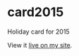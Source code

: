 # card2015
Holiday card for 2015

View it <a href="http://mike-eng.com/sandbox/card2015/">live on my site</a>.
